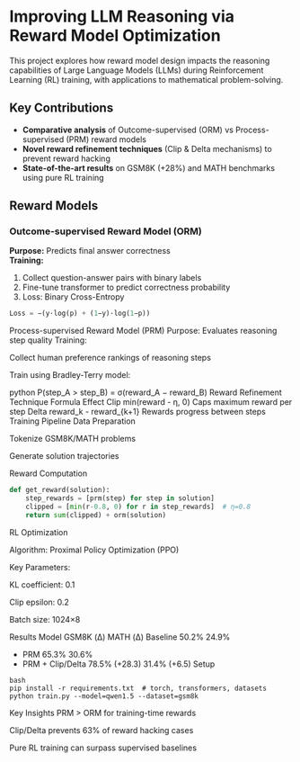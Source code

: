 # Improving LLM Reasoning via Reward Model Optimization

This project explores how reward model design impacts the reasoning capabilities of Large Language Models (LLMs) during Reinforcement Learning (RL) training, with applications to mathematical problem-solving.

## Key Contributions
- **Comparative analysis** of Outcome-supervised (ORM) vs Process-supervised (PRM) reward models
- **Novel reward refinement techniques** (Clip & Delta mechanisms) to prevent reward hacking
- **State-of-the-art results** on GSM8K (+28%) and MATH benchmarks using pure RL training

## Reward Models
### Outcome-supervised Reward Model (ORM)
**Purpose:** Predicts final answer correctness  
**Training:**
1. Collect question-answer pairs with binary labels
2. Fine-tune transformer to predict correctness probability  
3. Loss: Binary Cross-Entropy  
```python
Loss = −(y·log(p) + (1−y)·log(1−p))
```
Process-supervised Reward Model (PRM)
Purpose: Evaluates reasoning step quality
Training:

Collect human preference rankings of reasoning steps

Train using Bradley-Terry model:

python
P(step_A > step_B) = σ(reward_A − reward_B)
Reward Refinement
Technique	Formula	Effect
Clip	min(reward - η, 0)	Caps maximum reward per step
Delta	reward_k - reward_{k+1}	Rewards progress between steps
Training Pipeline
Data Preparation

Tokenize GSM8K/MATH problems

Generate solution trajectories

Reward Computation

```python
def get_reward(solution):
    step_rewards = [prm(step) for step in solution]
    clipped = [min(r-0.8, 0) for r in step_rewards]  # η=0.8
    return sum(clipped) + orm(solution)
```
RL Optimization

Algorithm: Proximal Policy Optimization (PPO)

Key Parameters:

KL coefficient: 0.1

Clip epsilon: 0.2

Batch size: 1024×8

Results
Model	GSM8K (Δ)	MATH (Δ)
Baseline	50.2%	24.9%
+ PRM	65.3%	30.6%
+ PRM + Clip/Delta	78.5% (+28.3)	31.4% (+6.5)
Setup
```
bash
pip install -r requirements.txt  # torch, transformers, datasets
python train.py --model=qwen1.5 --dataset=gsm8k
```
Key Insights
PRM > ORM for training-time rewards

Clip/Delta prevents 63% of reward hacking cases

Pure RL training can surpass supervised baselines
